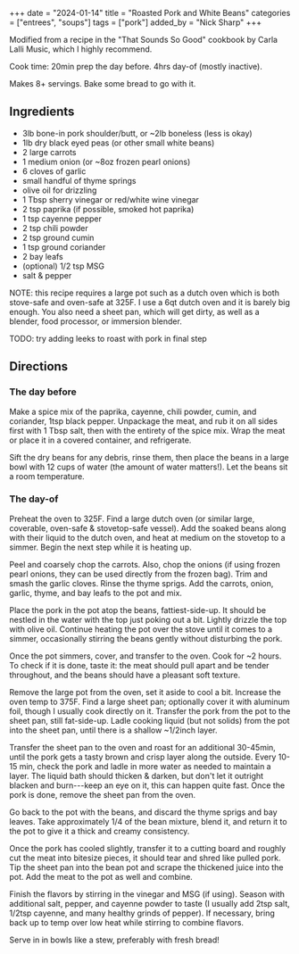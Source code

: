 +++
date = "2024-01-14"
title = "Roasted Pork and White Beans"
categories = ["entrees", "soups"]
tags = ["pork"]
added_by = "Nick Sharp"
+++

Modified from a recipe in the "That Sounds So Good" cookbook by Carla Lalli Music, which I highly recommend.

Cook time: 20min prep the day before. 4hrs day-of (mostly inactive).

Makes 8+ servings. Bake some bread to go with it.

## Ingredients

- 3lb bone-in pork shoulder/butt, or ~2lb boneless (less is okay)
- 1lb dry black eyed peas (or other small white beans)
- 2 large carrots
- 1 medium onion (or ~8oz frozen pearl onions)
- 6 cloves of garlic
- small handful of thyme springs
- olive oil for drizzling 
- 1 Tbsp sherry vinegar or red/white wine vinegar
- 2 tsp paprika (if possible, smoked hot paprika)
- 1 tsp cayenne pepper
- 2 tsp chili powder
- 2 tsp ground cumin 
- 1 tsp ground coriander
- 2 bay leafs
- (optional) 1/2 tsp MSG
- salt & pepper

NOTE: this recipe requires a large pot such as a dutch oven which is both stove-safe and oven-safe at 325F. I use a 6qt dutch oven and it is barely big enough. You also need a sheet pan, which will get dirty, as well as a blender, food processor, or immersion blender.

TODO: try adding leeks to roast with pork in final step

## Directions

### The day before

Make a spice mix of the paprika, cayenne, chili powder, cumin, and coriander, 1tsp black pepper. Unpackage the meat, and rub it on all sides first with 1 Tbsp salt, then with the entirety of the spice mix. Wrap the meat or place it in a covered container, and refrigerate. 

Sift the dry beans for any debris, rinse them, then place the beans in a large bowl with 12 cups of water (the amount of water matters!). Let the beans sit a room temperature.

### The day-of

Preheat the oven to 325F. Find a large dutch oven (or similar large, coverable, oven-safe & stovetop-safe vessel). Add the soaked beans along with their liquid to the dutch oven, and heat at medium on the stovetop to a simmer. Begin the next step while it is heating up.

Peel and coarsely chop the carrots. Also, chop the onions (if using frozen pearl onions, they can be used directly from the frozen bag). Trim and smash the garlic cloves. Rinse the thyme sprigs. Add the carrots, onion, garlic, thyme, and bay leafs to the pot and mix.

Place the pork in the pot atop the beans, fattiest-side-up. It should be nestled in the water with the top just poking out a bit. Lightly drizzle the top with olive oil. Continue heating the pot over the stove until it comes to a simmer, occasionally stirring the beans gently without disturbing the pork.

Once the pot simmers, cover, and transfer to the oven. Cook for ~2 hours. To check if it is done, taste it: the meat should pull apart and be tender throughout, and the beans should have a pleasant soft texture.

Remove the large pot from the oven, set it aside to cool a bit. Increase the oven temp to 375F. Find a large sheet pan; optionally cover it with aluminum foil, though I usually cook directly on it. Transfer the pork from the pot to the sheet pan, still fat-side-up. Ladle cooking liquid (but not solids) from the pot into the sheet pan, until there is a shallow ~1/2inch layer.

Transfer the sheet pan to the oven and roast for an additional 30-45min, until the pork gets a tasty brown and crisp layer along the outside. Every 10-15 min, check the pork and ladle in more water as needed to maintain a layer. The liquid bath should thicken & darken, but don't let it outright blacken and burn---keep an eye on it, this can happen quite fast. Once the pork is done, remove the sheet pan from the oven. 

Go back to the pot with the beans, and discard the thyme sprigs and bay leaves. Take approximately 1/4 of the bean mixture, blend it, and return it to the pot to give it a thick and creamy consistency.

Once the pork has cooled slightly, transfer it to a cutting board and roughly cut the meat into bitesize pieces, it should tear and shred like pulled pork. Tip the sheet pan into the bean pot and scrape the thickened juice into the pot. Add the meat to the pot as well and combine.

Finish the flavors by stirring in the vinegar and MSG (if using). Season with additional salt, pepper, and cayenne powder to taste (I usually add 2tsp salt, 1/2tsp cayenne, and many healthy grinds of pepper). If necessary, bring back up to temp over low heat while stirring to combine flavors.

Serve in in bowls like a stew, preferably with fresh bread!
